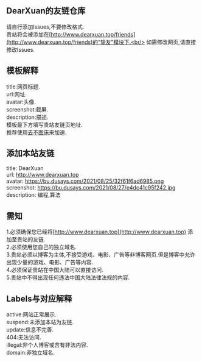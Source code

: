 ## DearXuan的友链仓库
请自行添加Issues,不要修改格式.<br/>
贵站将会被添加在[http://www.dearxuan.top/friends](http://www.dearxuan.top/friends)的“挚友”模块下.<br/>
如需修改网页,请直接修改Issues.<br/>

## 模板解释
title:网页标题.<br/>
url:网址.<br/>
avatar:头像.<br/>
screenshot:截屏.<br/>
description:描述.<br/>
模板最下方填写贵站友链页地址.<br/>
推荐使用[去不图床](https://7bu.top/)来加速.<br/>

## 添加本站友链
title: DearXuan<br/>
url: http://www.dearxuan.top<br/>
avatar: https://bu.dusays.com/2021/08/25/32f61f6ad6985.png<br/>
screenshot: https://bu.dusays.com/2021/08/27/e4dc41c95f242.jpg<br/>
description: 编程,算法

## 需知
1.必须确保您已经将[http://www.dearxuan.top](http://www.dearxuan.top) 添加至贵站的友链.<br/>
2.必须使用您自己的独立域名.<br/>
3.贵站必须以博客为主体,不接受游戏、电影、广告等非博客网页.但是博客中允许出现少量的游戏、电影、广告等内容.<br/>
4.必须保证贵站在中国大陆可以直接访问.<br/>
5.贵站中不得出现任何违法中国大陆法律法规的内容.<br/>

## Labels与对应解释
active:网站正常展示.<br/>
suspend:未添加本站为友链.<br/>
update:信息不完善.<br/>
404:无法访问.<br/>
illegal:非个人博客或含有非法内容.<br/>
domain:非独立域名.<br/>

